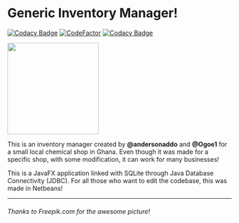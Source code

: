 # Generic Inventory Manager! 

[![Codacy Badge](https://api.codacy.com/project/badge/Grade/996f508151aa4d2186845bf07891e0b3)](https://app.codacy.com/app/niiaddo.andy/Generic-Inventory-Manager?utm_source=github.com&utm_medium=referral&utm_content=andersonaddo/Generic-Inventory-Manager&utm_campaign=badger)
[![CodeFactor](https://www.codefactor.io/repository/github/andersonaddo/generic-inventory-manager/badge)](https://www.codefactor.io/repository/github/andersonaddo/generic-inventory-manager)
[![Codacy Badge](https://api.codacy.com/project/badge/Grade/d0269824876a4a00a5c0624174f58ee0)](https://www.codacy.com/app/niiaddo.andy/Generic-Inventory-Manager?utm_source=github.com&amp;utm_medium=referral&amp;utm_content=andersonaddo/Generic-Inventory-Manager&amp;utm_campaign=Badge_Grade)

<img src="docs/Chemical Cover image.jpg" width = "205" length = "205">

This is an inventory manager created by **@andersonaddo** and **@Ogoe1** for a small local chemical shop in Ghana.  Even though it was made for a specific shop, with some modification, it can work for many businesses!

This is a JavaFX application linked with SQLite through Java Database Connectivity (JDBC).
For all those who want to edit the codebase, this was made in Netbeans!

---
###### Thanks to Freepik.com for the awesome picture!
